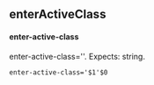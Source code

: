 ## enterActiveClass
#### enter-active-class
enter-active-class=''. Expects: string.
```
enter-active-class='$1'$0
```